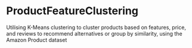 # ProductFeatureClustering
Utilising K-Means clustering to cluster products based on features, price, and reviews to recommend alternatives or group by similarity, using the Amazon Product dataset
